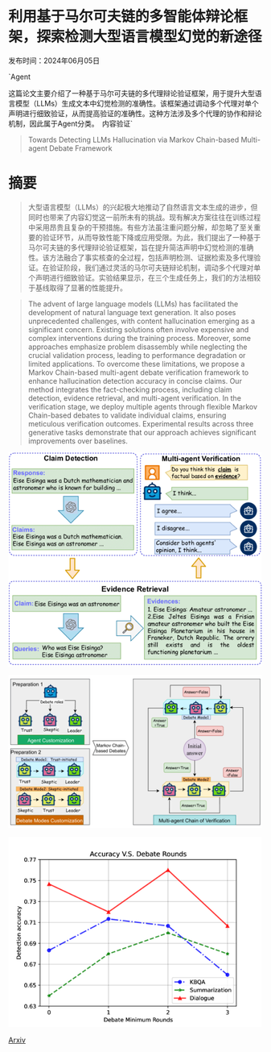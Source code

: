 # 利用基于马尔可夫链的多智能体辩论框架，探索检测大型语言模型幻觉的新途径

发布时间：2024年06月05日

`Agent

这篇论文主要介绍了一种基于马尔可夫链的多代理辩论验证框架，用于提升大型语言模型（LLMs）生成文本中幻觉检测的准确性。该框架通过调动多个代理对单个声明进行细致验证，从而提高验证的准确性。这种方法涉及多个代理的协作和辩论机制，因此属于Agent分类。` `内容验证`

> Towards Detecting LLMs Hallucination via Markov Chain-based Multi-agent Debate Framework

# 摘要

> 大型语言模型（LLMs）的兴起极大地推动了自然语言文本生成的进步，但同时也带来了内容幻觉这一前所未有的挑战。现有解决方案往往在训练过程中采用昂贵且复杂的干预措施。有些方法虽注重问题分解，却忽略了至关重要的验证环节，从而导致性能下降或应用受限。为此，我们提出了一种基于马尔可夫链的多代理辩论验证框架，旨在提升简洁声明中幻觉检测的准确性。该方法融合了事实核查的全过程，包括声明检测、证据检索及多代理验证。在验证阶段，我们通过灵活的马尔可夫链辩论机制，调动多个代理对单个声明进行细致验证。实验结果显示，在三个生成任务上，我们的方法相较于基线取得了显著的性能提升。

> The advent of large language models (LLMs) has facilitated the development of natural language text generation. It also poses unprecedented challenges, with content hallucination emerging as a significant concern. Existing solutions often involve expensive and complex interventions during the training process. Moreover, some approaches emphasize problem disassembly while neglecting the crucial validation process, leading to performance degradation or limited applications. To overcome these limitations, we propose a Markov Chain-based multi-agent debate verification framework to enhance hallucination detection accuracy in concise claims. Our method integrates the fact-checking process, including claim detection, evidence retrieval, and multi-agent verification. In the verification stage, we deploy multiple agents through flexible Markov Chain-based debates to validate individual claims, ensuring meticulous verification outcomes. Experimental results across three generative tasks demonstrate that our approach achieves significant improvements over baselines.

![利用基于马尔可夫链的多智能体辩论框架，探索检测大型语言模型幻觉的新途径](../../../paper_images/2406.03075/x1.png)

![利用基于马尔可夫链的多智能体辩论框架，探索检测大型语言模型幻觉的新途径](../../../paper_images/2406.03075/x2.png)

![利用基于马尔可夫链的多智能体辩论框架，探索检测大型语言模型幻觉的新途径](../../../paper_images/2406.03075/x3.png)

[Arxiv](https://arxiv.org/abs/2406.03075)